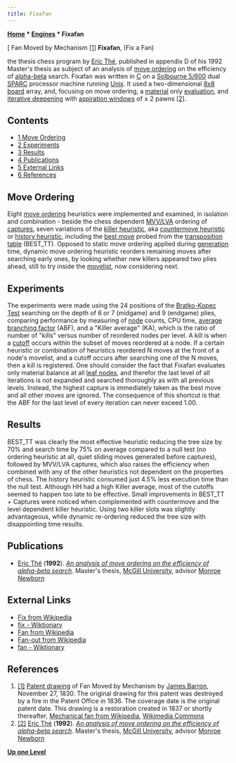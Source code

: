 ```yaml
---
title: Fixafan
---
```

**[Home](Home "Home") * [Engines](Engines "Engines") * Fixafan**

\[ Fan Moved by Mechanism <a id="cite-note-1" href="#cite-ref-1">[1]</a>
**Fixafan**, (Fix a Fan)

the thesis chess program by [Eric Thé](Eric_Th%C3%A9 "Eric Thé"), published in appendix D of his 1992 Master's thesis as subject of an analysis of [move ordering](Move_Ordering "Move Ordering") on the efficiency of [alpha-beta](Alpha-Beta "Alpha-Beta") search. Fixafan was written in [C](C "C") on a [Solbourne 5/600](https://en.wikipedia.org/wiki/Solbourne_Computer) dual [SPARC](SPARC "SPARC") processor machine running [Unix](Unix "Unix"). It used a two-dimensional [8x8 board](8x8_Board "8x8 Board") array, and, focusing on move ordering, a [material](Material "Material") only [evaluation](Evaluation "Evaluation"), and [iterative deepening](Iterative_Deepening "Iterative Deepening") with [aspiration windows](Aspiration_Windows "Aspiration Windows") of ± 2 pawns <a id="cite-note-2" href="#cite-ref-2">[2]</a>.

## Contents

- [1 Move Ordering](#move-ordering)
- [2 Experiments](#experiments)
- [3 Results](#results)
- [4 Publications](#publications)
- [5 External Links](#external-links)
- [6 References](#references)

## Move Ordering

Eight [move ordering](Move_Ordering "Move Ordering") heuristics were implemented and examined, in isolation and combination - beside the chess dependent [MVV/LVA](MVV-LVA "MVV-LVA")  ordering of [captures](Captures "Captures"), seven variations of the [killer heuristic](Killer_Heuristic "Killer Heuristic"), aka [countermove heuristic](Countermove_Heuristic "Countermove Heuristic") or [history heuristic](History_Heuristic "History Heuristic"), including the [best move](Best_Move "Best Move") probed from the [transposition table](Transposition_Table "Transposition Table") (BEST_TT). Opposed to static move ordering applied during [generation](Move_Generation "Move Generation") time, dynamic move ordering heuristic reorders remaining moves after searching early ones, by looking whether new killers appeared two plies ahead, still to try inside the [movelist](Move_List "Move List"), now considering next.

## Experiments

The experiments were made using the 24 positions of the [Bratko-Kopec Test](Bratko-Kopec_Test "Bratko-Kopec Test") searching on the depth of 6 or 7 (midgame) and 9 (endgame) plies, comparing performance by measuring of [node](Node "Node") counts, CPU time, [average branching factor](Branching_Factor "Branching Factor") (ABF), and a "Killer average" (KA), which is the ratio of number of "kills" versus number of reordered nodes per level. A kill is when a [cutoff](Beta-Cutoff "Beta-Cutoff") occurs within the subset of moves reordered at a node. If a certain heuristic or combination of heuristics reordered N moves at the front of a node's movelist, and a cutoff occurs after searching one of the N moves, then a kill is registered. One should consider the fact that Fixafan evaluates only material balance at all [leaf nodes](Leaf_Node "Leaf Node"), and therefor the last level of all iterations is not expanded and searched thoroughly as with all previous levels. Instead, the highest capture is immediately taken as the best move and all other moves are ignored. The consequence of this shortcut is that the ABF for the last level of every iteration can never exceed 1.00.

## Results

BEST_TT was clearly the most effective heuristic reducing the tree size by 70% and search time by 75% on average compared to a null test (no ordering heuristic at all, quiet sliding moves generated before captures), followed by MVV/LVA captures, which also raises the efficiency when combined with any of the other heuristics not dependent on the properties of chess. The history heuristic consumed just 4.5% less execution time than the null test. Although HH had a high Killer average, most of the cutoffs seemed to happen too late to be effective. Small improvements in BEST_TT + Captures were noticed when complemented with countermove and the level dependent killer heuristic. Using two killer slots was slightly advantageous, while dynamic re-ordering reduced the tree size with disappointing time results.

## Publications

- [Eric Thé](Eric_Th%C3%A9 "Eric Thé") (**1992**). *[An analysis of move ordering on the efficiency of alpha-beta search](http://digitool.library.mcgill.ca/R/?func=dbin-jump-full&object_id=56753&local_base=GEN01-MCG02)*. Master's thesis, [McGill University](McGill_University "McGill University"), advisor [Monroe Newborn](Monroe_Newborn "Monroe Newborn")

## External Links

- [Fix from Wikipedia](https://en.wikipedia.org/wiki/Fix)
- [fix - Wiktionary](https://en.wiktionary.org/wiki/fix)
- [Fan from Wikipedia](https://en.wikipedia.org/wiki/Fan)
- [Fan-out from Wikipedia](https://en.wikipedia.org/wiki/Fan-out)
- [fan - Wiktionary](https://en.wiktionary.org/wiki/fan)

## References

1. <a id="cite-ref-1" href="#cite-note-1">[1]</a> [Patent drawing](https://commons.wikimedia.org/wiki/File:Patent,_Mechanical_Fan,_1830.png) of Fan Moved by Mechanism by [James Barron](http://ead.lib.virginia.edu/vivaxtf/view?docId=wm/viw00021.xml), November 27, 1830. The original drawing for this patent was destroyed by a fire in the Patent Office in 1836. The coverage date is the original patent date. This drawing is a restoration created in 1837 or shortly thereafter, [Mechanical fan from Wikipedia](https://en.wikipedia.org/wiki/Mechanical_fan), [Wikimedia Commons](https://en.wikipedia.org/wiki/Wikimedia_Commons)
1. <a id="cite-ref-2" href="#cite-note-2">[2]</a> [Eric Thé](Eric_Th%C3%A9 "Eric Thé") (**1992**). *[An analysis of move ordering on the efficiency of alpha-beta search](http://digitool.library.mcgill.ca/R/?func=dbin-jump-full&object_id=56753&local_base=GEN01-MCG02)*. Master's thesis, [McGill University](McGill_University "McGill University"), advisor [Monroe Newborn](Monroe_Newborn "Monroe Newborn")

**[Up one Level](Engines "Engines")**

